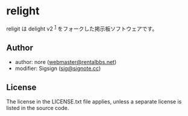 # relight

religit は delight v2 <sup>[1]</sup> をフォークした掲示板ソフトウェアです。

[1]: https://delightly.xyz/

## Author

- author: nore (webmaster@rentalbbs.net)
- modifier: Sigsign (sig@signote.cc)

## License

The license in the LICENSE.txt file applies, unless a separate license is listed in the source code.